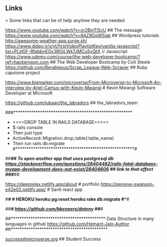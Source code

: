 ## Links
< 
  Some links that can be of help anytime they are needed

https://www.youtube.com/watch?v=or2BjnTI5cU ## The message
https://www.youtube.com/watch?v=8AZ8GqW5iak ## Wordpress tutorials
http://awesome-weather-app.surge.sh/
https://www.dideo.ir/v/yt/firstVideoPlaylistKey/vanilla-javascript?list=PLillGF-RfqbbnEGy3ROiLWk7JMCuSyQtX // Javascript
https://www.udemy.com/course/the-web-developer-bootcamp/?ref=hackernoon.com ## The Web Developer Bootcamp by Colt Steele
https://github.com/Berabjesus/Scrap_League-Web-Scraper ## Ruby capstone project

https://www.bigmarker.com/microverse/From-Microverse-to-Microsoft-An-interview-by-Ariel-Camus-with-Kevin-Mwangi # Kevin Mwangi Software Developer at Microsoft

https://github.com/jubaan/the_labradors ## the_labradors_team

###******************************************************
  -  ====DROP TABLE IN RAILS DATABASE=====
  -   $ rails console
  -   Then just type
  -   ActiveRecord::Migration.drop_table(:table_name)
  -   Then run rails db:migrate
#******************************************************#

##*************************************************##
To open another app that uses postgresql db
https://stackoverflow.com/questions/28404482/rails-fatal-database-myapp-development-does-not-exist/28404606 ## link to that effect
###*************************************************##

https://deeprelax.netlify.app/about # portfolio
https://pensive-swanson-e42e02.netlify.app/ # Santi react app

#*********************************#
#* HEROKU 
heroku pg:reset
heroku rake db:migrate
#*********************************#

##*******************************#
https://github.com/bkeepers/dotenv
##*******************************#

##*******************************************
Data Structure in many languages in github
https://github.com/Hemant-Jain-Author
##********************************************

success@microverse.org ## Student Success
